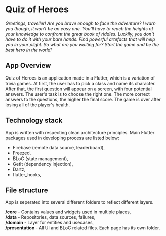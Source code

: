 # Quiz of Heroes

_Greetings, traveller! Are you brave enough to face the adventure? I warn you though, it won't be an easy one. 
You'll have to reach the heights of your knowledge to confront the great book of riddles. Luckily, you don't have to do it with your bare hands. Find powerful
artefacts that will help you in your plight. So what are you waiting for? Start the game and be the best hero in the world!_

## App Overview
Quiz of Heroes is an application made in a Flutter, which is a variation of trivia games. At first, the user has to pick a class and name its character.
After that, the first question will appear on a screen, with four potential answers. The user's task is to choose the right one. 
The more correct answers to the questions, the higher the final score. The game is over after losing all of the player's health.

## Technology stack
App is written with respecting clean architecture principles.
Main Flutter packages used in developing process are listed below:
- Firebase (remote data source, leaderboard),
- Freezed,
- BLoC (state management),
- GetIt (dependency injection),
- Dartz,
- flutter_hooks,

## File structure

App is seperated into several different folders to reflect different layers.

**/core** - Contains values and widgets used in multiple places,  
**/data** - Repositories, data sources, failures,  
**/domain** - Layer for entities and usecases,  
**/presentation** - All UI and BLoC related files. Each page has its own folder.  
